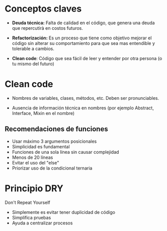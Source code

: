 # Conceptos claves

- **Deuda técnica:** Falta de calidad en el código, que genera una deuda que repercutirà en costos futuros.


- **Refactorización:** Es un proceso que tiene como objetivo mejorar el código sin alterar su comportamiento para que sea mas entendible y tolerable a cambios.

- **Clean code**: Código que sea fácil de leer y entender por otra persona (o tu mismo del futuro)

# Clean code

- Nombres de variables, clases, métodos, etc. Deben ser pronunciables.

- Ausencia de información técnica en nombres (por ejemplo Abstract, Interface, Mixin en el nombre)



## Recomendaciones de funciones

- Usar máximo 3 argumentos posicionales
- Simplicidad es fundamental
- Funciones de una sola línea sin causar complejidad
- Menos de 20 líneas
- Evitar el uso del "else"
- Priorizar uso de la condicional ternaria


# Principio DRY

Don't Repeat Yourself

- Simplemente es evitar tener duplicidad de código
- Simplifica pruebas
- Ayuda a centralizar procesos